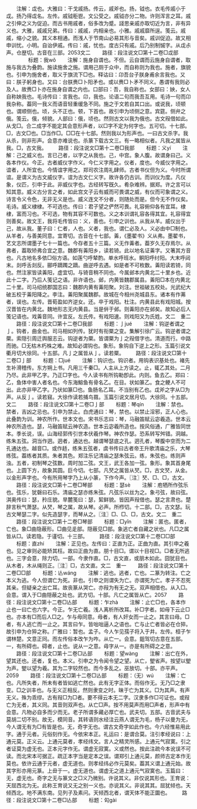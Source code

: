 <!-- { "loadSidebar": true } -->
　　注解：戉也。大雅曰：干戈戚扬。传云，戚斧也。扬，钺也。衣毛传戚小于戉。扬乃得戉名。左传。戚钺秬鬯。文公受之。戚钺亦分二物。许则浑言之耳。戚之引伸之义为促迫。而古书用戚者，俗多改为蹙。諓思亲戚亦取切近为言，非有异义也。大雅，戚戚兄弟。传曰：戚戚，内相亲也。小雅。戚戚靡所逞。笺云。戚戚，缩小之貌。其义本相通。而浅人于节南山必易其形与音矣。戚训促迫。故又相申训忧。小明。自诒伊戚。传曰：戚，忧也。度古只有戚。后乃别制慽字。从戉尗声。仓歴切。古音在三部。2053文二
　　路径：段注说文□第十二卷□戉部
　　
　　标题：我wǒ
　　注解：施身自谓也。不但。云自谓而云施身自谓者，取施与我古为叠韵。施读施舍之施。谓用己厕于众中，而自称则为我也。施者，旗貌也。引申为施舍者，取义于旗流下□也。释诂曰：卬吾台子朕身甫余言我也。又曰：朕子躬身也。又曰：台朕赉□卜阳矛也。或以赉□卜矛不同义。愚谓有我则必及人。故赉□卜亦在施身自谓之内也。口部曰：吾，我自称也。女部曰：姎，女人自称姎我也。毛诗传曰：言我也。卬，我也。论语二句而我吾互用。毛诗一句而卬我杂称。葢同一我义而语音轻重缓急不同。施之于文若自其口出。或说我，顷顿也。谓顺侧也。顷，头不正也。顿，下首也。故引申为顷侧之意。宾筵。侧弁之俄。笺云。俄，倾貌。人部曰：俄，顷也。然则古文以我为俄也。古文叚借如此。从戈□。合二成字不能定其会意形声者，以□字不定为何字也。五可切。十七部。□，古文□也。□当作□。□□在十七部。然则我以为形声也。一曰古文杀字。我从杀，则非形声。会意亦难说也。杀篆下载古文三。有一略相似者。凡我之属皆从我。□，古文我。
　　路径：段注说文□第十二卷□我部
　　标题：义yí
　　注解：己之威义也。言已己者，以字之从我也。己，中宫。象人腹。故谓身曰己。义各本作仪。今正。古者威仪字作义。今仁义字用之。仪者，度也。今威仪字用之。谊者，人所宜也。今情谊字用之。郑司农注周礼肆师。古者书仪但为义。今时所谓谊。是谓义为古文威仪字。谊为古文仁义字。故许各仍古训。而训仪为度。凡仪象，仪匹，引申于此。非威仪字也。古经转写旣久。肴杂难辨。据郑。许之言可以知其意。威义古分言之者，如此宫文子云有威而可畏谓之威，有仪而可象谓之义。诗言令义令色，无非无义是也。威义连文不分者，则随处而是。但今无不作仪矣。毛诗。威义棣棣。不可选也。传曰：君子望之俨然可畏。礼容俯仰各有宜耳。棣棣，富而习也。不可选，物有其容不可数也。义之本训谓礼容各得其宜。礼容得宜则善矣。故文王，我将毛传皆曰：义，善也。引申之训也。从我从羊。威仪出于己，故从我。董子曰：仁者，人也。义者，我也。谓仁必及人。义必由中□制也。从羊者，与善美同意。宜寄切。古音在十七部。羛，《墨翟书》义从弗。墨翟书，艺文志所谓墨子七十一篇也。今存者五十三篇。义无作羛者。葢岁久无存焉尔。从弗者，葢取矫弗合宜之意。魏郡有羛阳乡，读若锜。此以地名证羛字。又箸其方音也。凡古地名多依□俗方语。如莲勺呼辇酌。单水呼班水。鲖阳呼纣阳。大末呼闼末。剡呼舌剡反。郦呼蹢躅之蹢。曲逆呼去遇。如是者不可枚数。羛阳读若锜，同也。然注家皆读羛阳，虚宜切。与锜音稍不同也。今属邺本内黄北二十里乡也。近此十二字。乃后人笺记之语。非许语也。邺，内黄皆魏郡属县。羛阳□本在内黄北二十里。司马绍统郡国志曰：魏郡内黄有羛阳聚。刘注。世祖破五校处。光武纪大破五校于羛阳降之。李注。羛阳聚属魏郡。故城在今相州尧城县东。诸本有作茀者，误也。左传。晋荀盈如齐逆女。还。卒于戏阳。杜注。内黄县此有戏阳城。按汉晋皆在内黄北。魏地形志无内黄县。当是倂于邺。则羛阳亦在邺矣。故知必后人笺记语也。戏羛音同。许宜反。左氏传。有戏阳速。则戏阳又为氏姓。文二　重二
　　路径：段注说文□第十二卷□我部
　　标题：亅jué
　　注解：钩逆者谓之亅。钩者，曲金也。司马相如列传。犹时有衔橜之变。集解引徐广云。钩逆者谓之橜。索隠引周迁舆服志云。钩逆者为橜。皆谓橜为亅之叚借字也。清道而行。中路而驰。□无枯木朽株之难。故知必谓钩也。象形。象钩自下逆上之形。玉篇引说文衢月切大徐同。十五部。凡亅之属皆从亅。读若橜。
　　路径：段注说文□第十二卷□亅部
　　标题：□jué
　　注解：钩识也。钩识者。用钩表识基处也。褚先生补滑稽传。东方朔上书。凡用三千秦□。人主从上方读之。止，辄乙其处。二月乃尽。此非甲乙字。乃正□字也。今人读书有所钩勒卽此。内则。鱼去乙。郑曰：乙，鱼体中害人者名也。今东海鰫鱼有骨名乙。在目。状如篆乙。食之鲠人不可出。此亦非甲乙字。乃状如篆□也。鱼肠名乙耳。不当别有乙也。戉斧之字从□为声。从反亅。读若窡。大徐作读若捕鸟罬。玉篇引说文居月切。大徐同。十五部。文二
　　路径：段注说文□第十二卷□亅部
　　标题：琴qín
　　注解：禁也。禁者，吉凶之忌也。引申为禁止。白虎通曰：琴，禁也。以禁止淫邪，正人心也。此叠韵为训。神农所作。世本文也。宋书乐志曰：琴，马融笛赋云宓羲造。世本云神农所造也。瑟，马融笛赋云神农造。世本云宓羲所造也。按风俗通，广雅皆同世本。季长说，误。山海经郭传引世本伏羲作琴。神农作瑟。恐系转写舛错。洞越。练朱五弦。洞当作迵。迵者，通达也。越谓琴瑟底之孔。迵孔者，琴腹中空而为二孔通达也。越音□。或作趏，练朱五弦者，虞书传曰古者帝王升歌清庙之乐，大琴练弦。葢练者其质。朱者其色。郑注乐记清庙之瑟朱弦云。练，朱弦也。练则声浊。五者，初制琴之弦数。周时加二弦。文王，武王各加一弦。象形。象其首身尾也。上圆下方，故象其圆。巨今切。七部。凡珡之属皆从珡。□，古文珡，从金。以金形声字也。今有所用琴字乃上从小篆，下作今声。〖注〗珡、□、□，古文。
　　路径：段注说文□第十二卷□琴部
　　标题：瑟sè
　　注解：庖牺所作弦乐也。弦乐，犹磬曰石乐。清庙之瑟亦练朱弦。凡弦乐以丝为之。象弓弦，故曰弦。淇奥传曰：瑟，矝庄貌。旱麓笺曰：瑟，絜鲜貌。皆因声叚借也。瑟之言肃也。楚辞言秋气萧瑟。从珡，琴之属，故从琴。必声。所栉切。十二部。□，古文瑟。玩古文琴瑟二字。似先造瑟字，而琴从之。〖注〗□、□、□，古文。文二　重二
　　路径：段注说文□第十二卷□琴部
　　标题：□yǐn
　　注解：匿也。匿者，亡也。象□曲隐蔽形。□曲见辵部。隠蔽见□部。象逃亡者自藏之状也。凡□之属皆从□。读若隐。于谨切。十三部。
　　路径：段注说文□第十二卷□□部
　　标题：直zhí
　　注解：正见也。左传曰：正直为正。正曲为直。其引申之羲也。见之审则必能矫其枉。故曰正曲为直。朋十目□。谓以十目视□。□者无所逃也。三字会意，除力切。一部。今隶作直。□，古文直，或朋木如此。囧犹目也。从木者，木从绳则正。〖注〗□，古文直。文二　重一
　　路径：段注说文□第十二卷□□部
　　标题：亾wánɡ
　　注解：逃也。逃者，亡也。二篆为转注。亡之本义为逃。今人但谓亡为死。非也。引申之则谓失为亡。亦谓死为亡。孝子不忍死其亲。但疑亲之出亡耳。故丧篆从哭亡。亦叚为有无之无。双声相借也。从入□。会意。谓入于□曲隠蔽之处也。武方切。十部。凡亡之属皆从亡。2057
　　路径：段注说文□第十二卷□亾部
　　标题：乍zhà
　　注解：止亡□也，各本作止也一曰亡也六字。今正。乍无亡羲。浅人离析所改耳。补□字者。如毋下云止□也。亦本有□而后人□之。乍与毋同意。毋者，有人奸女而一止之。其言曰毋。□者，有人逃亡而一止之。其言曰乍。皆咄咄逼人之语也。亡与止亡者皆必在仓猝。故引申为仓猝之称。广雅曰：暂也。孟子。今人乍见孺子将入于井。左传。桓子乍谓林楚。文意正同。而左传俗本改乍为咋。从亡一。会意。鉏驾切古意在五部。一，有所碍也。碍者，止也。说从一之意。毋字从一。亦是有所碍之之意。
　　路径：段注说文□第十二卷□亾部
　　标题：望wànɡ
　　注解：出亡在外，望其还也。还者，复也。本义。引申之为令闻令望之望。从亡，朢省声。按望以朢为声。朢以望为羲。其为二字较然也。而今多乱之。巫放切。十部。亦平声。2059
　　路径：段注说文□第十二卷□亾部
　　标题：（无）wú
　　注解：亡也。凡所失者，所未有者皆如逃亡然也。此有无字正体。而俗作无。无乃□之隶变。□之训丰也。与无义正相反。然则隶变之时。昧于亡为其义。□为其声。有声无义。殊为乖缪。古有叚□为□者。要不得云本无二字。汉隶多作□可证也。或叚亡为无者，其义同。其音则双声也。从亡□声。按不用莫声而用□声者，形声中有会意。凡物必自多而少而无。老子所谓多藏必厚亡也。武夫切。五部。古音武夫与莫胡二切不别。故无，模同音。其转语则水经注云燕人谓无为毛，杨子以曼为无，今人谓无有为□有皆是也。无，奇字无也。谓古文奇字如此作也。今六经惟易用此字。通于元者。元俗刻作无。今依宋本正。礼运曰：是谓合莫。注引孝经说曰：上通元莫。正义云。上通元莫者，孝经纬文。言人之精灵所感。上通元气寂寞。引之者证莫为虚无也。正本元字作无。谓虚无寂寞。义或然也。按此注疏今本讹误不可读。而北宋本可据正。疏正本字当是定本之误。谓郑引上通元莫，颜师古定本作无莫也。依许云通于元者，虚无道也。则孝经纬必作元莫矣。葢其义谓上通元始。故其字形亦用元篆。上毌于一。虚无道也。谓虚无之道上通元气寂寞也。玉篇曰：无，虚无也。奇字之无与篆文之□义乃微别。许说其义。非仅说其形也。王育说：天屈西北为无。此称王育说又无之别一义也。亦说其义。非说其其。屈犹倾也。天倾西北。地不满东南。见列子及素问。天倾西北者，谓天体不能正圜也。
　　路径：段注说文□第十二卷□亾部
　　标题：匃ɡài

